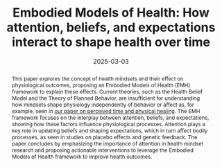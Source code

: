 ---
abstract: "This paper explores the concept of health mindsets and their effect on physiological outcomes, proposing an Embodied Models of Health (EMH) framework to explain these effects. Current theories, such as the Health Belief Model and the Theory of Planned Behavior, are insufficient for understanding how mindsets shape physiology independently of behavior or affect as, for example, seen in [our paper on perceived time and physical healing](https://peteraungle.rbind.io/publication/wound-healing/). The EMH framework focuses on the interplay between attention, beliefs, and expectations, showing how these factors influence physiological processes. Attention plays a key role in updating beliefs and shaping expectations, which in turn affect bodily processes, as seen in studies on placebo effects and genetic feedback. The paper concludes by emphasizing the importance of attention in health mindset research and proposing actionable interventions to leverage the Embodied Models of Health framework to improve health outcomes."
authors:
- Peter Aungle
date: "2025-03-03"
featured: false
image:
  caption: 'Image credit: [**Peter Aungle**](https://peteraungle.rbind.io/)'
  focal_point: ""
  preview_only: false
#links:
#- name: Read Full Article
#  url: https://www.scientificamerican.com/article/how-much-do-our-thoughts-shape-our-health/
projects:
- internal-project
publishDate: "2025-01-12T00:00:00Z"
summary: 'This paper introduces the Embodied Models of Health framework for understanding mind-body unity and the effect of mindsets on health outcomes, delving into the science behind how attention, beliefs, and expectations shape physical health over time.'
title: 'Embodied Models of Health: How attention, beliefs, and expectations interact to shape health over time'
#url_pdf: ''
---
